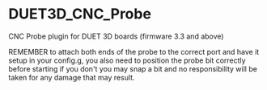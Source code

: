 # DUET3D_CNC_Probe
CNC Probe plugin for DUET 3D boards (firmware 3.3 and above)


REMEMBER to attach both ends of the probe to the correct port and have it setup in your config.g, 
you also need to position the probe bit correctly before starting if you don't you may snap a bit
and no responsibility will be taken for any damage that may result.


